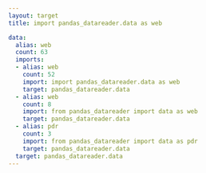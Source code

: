 ```yaml
---
layout: target
title: import pandas_datareader.data as web

data:
  alias: web
  count: 63
  imports:
  - alias: web
    count: 52
    import: import pandas_datareader.data as web
    target: pandas_datareader.data
  - alias: web
    count: 8
    import: from pandas_datareader import data as web
    target: pandas_datareader.data
  - alias: pdr
    count: 3
    import: from pandas_datareader import data as pdr
    target: pandas_datareader.data
  target: pandas_datareader.data
---
```

